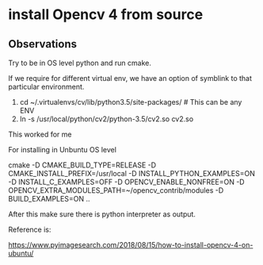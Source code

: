 # install Opencv 4 from source

## Observations

Try to be in OS level python and run cmake.

If we require for different virtual env, we have an option of symblink to that particular environment.

1. cd ~/.virtualenvs/cv/lib/python3.5/site-packages/   # This can be any ENV
2. ln -s /usr/local/python/cv2/python-3.5/cv2.so cv2.so

This worked for me

For installing in Unbuntu OS level

cmake -D CMAKE_BUILD_TYPE=RELEASE -D CMAKE_INSTALL_PREFIX=/usr/local -D INSTALL_PYTHON_EXAMPLES=ON -D INSTALL_C_EXAMPLES=OFF -D OPENCV_ENABLE_NONFREE=ON -D OPENCV_EXTRA_MODULES_PATH=~/opencv_contrib/modules -D BUILD_EXAMPLES=ON ..

After this make sure there is python interpreter as output.

Reference is:

<https://www.pyimagesearch.com/2018/08/15/how-to-install-opencv-4-on-ubuntu/>